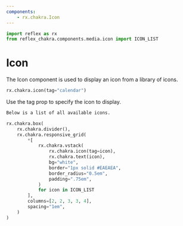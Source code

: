 ```yaml
---
components:
    - rx.chakra.Icon
---
```


```python exec
import reflex as rx
from reflex_chakra.components.media.icon import ICON_LIST
```

# Icon

The Icon component is used to display an icon from a library of icons.

```python demo
rx.chakra.icon(tag="calendar")
```

Use the tag prop to specify the icon to display.

```md alert success
Below is a list of all available icons.
```

```python eval
rx.chakra.box(
    rx.chakra.divider(),
    rx.chakra.responsive_grid(
        *[
            rx.chakra.vstack(
                rx.chakra.icon(tag=icon),
                rx.chakra.text(icon),
                bg="white",
                border="1px solid #EAEAEA",
                border_radius="0.5em",
                padding=".75em",
            )
            for icon in ICON_LIST
        ],
        columns=[2, 2, 3, 3, 4],
        spacing="1em",
    )
)
```
